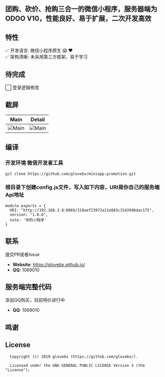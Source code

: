 ## 团购、砍价、抢购三合一的微信小程序，服务器端为ODOO V10，性能良好、易于扩展，二次开发高效

## 特性
:white_check_mark:  开发语言: 微信小程序原生 :scream: :heart: <br/>
:white_check_mark:  架构清晰: 未采用第三方框架，易于学习 <br/>
    
## 待完成
:white_large_square: 登录逻辑修改 <br/>

## 截屏

| Main     | Detail     | 
| :-------------: | :-------------: | 
| ![Main](http://gallery3.moco.co/miniapp-promotion-snapshot1.jpeg) | ![Main](http://gallery3.moco.co/miniapp-promotion-snapshot2.jpeg) | 

## 编译
### 开发环境 微信开发者工具
```
git clone https://github.com/glovebx/miniapp-promotion.git
``` 
 
### 根目录下创建config.js文件，写入如下内容，URI是你自己的服务端Api地址
```
module.exports = {
  URI: "http://192.168.3.8:8069/218aef23972a11e883c1542696dac175",
  version: "1.0.0",
  note: '你的小程序'
}
```

## 联系

提交PR或者Issue

- **Website**: https://glovebx.github.io/
- **QQ**: 1069010

## 服务端完整代码

添加QQ购买，目前特价进行中

- **QQ**: 1069010


## 鸣谢


License
--------


      Copyright (c) 2019 glovebx (https://github.com/glovebx/).

      Licensed under the GNU GENERAL PUBLIC LICENSE Version 3 (the "License");    
